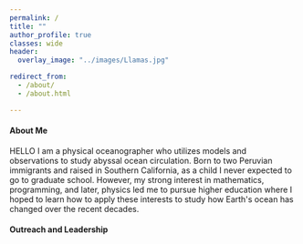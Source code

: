 ```yaml
---
permalink: /
title: ""
author_profile: true
classes: wide
header:
  overlay_image: "../images/Llamas.jpg"

redirect_from: 
  - /about/
  - /about.html

---
```

#### About Me
HELLO I am a physical oceanographer who utilizes models and observations to study abyssal ocean circulation. Born to two Peruvian immigrants and raised in Southern California, as a child I never expected to go to graduate school. However, my strong interest in mathematics, programming, and later, physics led me to pursue higher education where I hoped to learn how to apply these interests to study how Earth's ocean has changed over the recent decades. 

#### Outreach and Leadership
